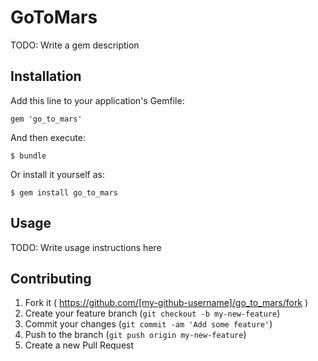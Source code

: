 # GoToMars

TODO: Write a gem description

## Installation

Add this line to your application's Gemfile:

    gem 'go_to_mars'

And then execute:

    $ bundle

Or install it yourself as:

    $ gem install go_to_mars

## Usage

TODO: Write usage instructions here

## Contributing

1. Fork it ( https://github.com/[my-github-username]/go_to_mars/fork )
2. Create your feature branch (`git checkout -b my-new-feature`)
3. Commit your changes (`git commit -am 'Add some feature'`)
4. Push to the branch (`git push origin my-new-feature`)
5. Create a new Pull Request
